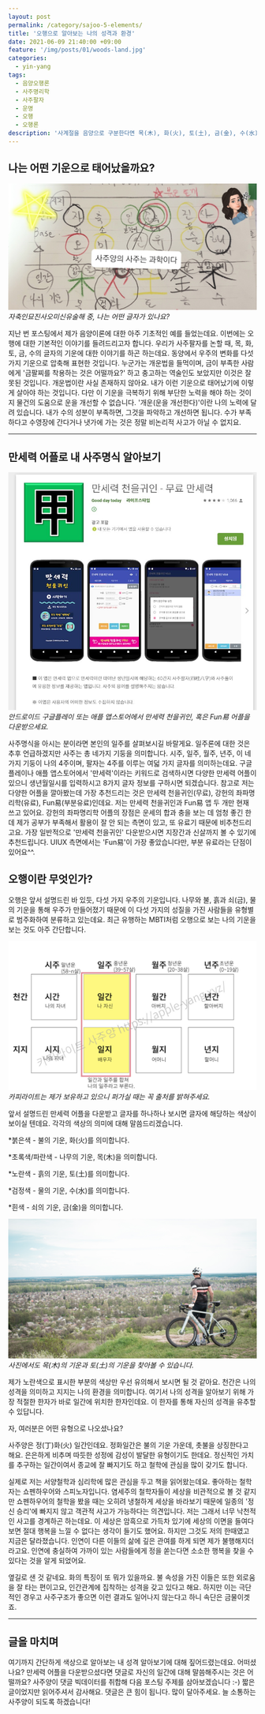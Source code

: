```yaml
---
layout: post
permalink: /category/sajoo-5-elements/
title: '오행으로 알아보는 나의 성격과 환경'
date: 2021-06-09 21:40:00 +09:00
feature: '/img/posts/01/woods-land.jpg'
categories:
  - yin-yang
tags:
  - 음양오행론
  - 사주명리학
  - 사주팔자
  - 운명
  - 오행
  - 오행론
description: '사계절을 음양으로 구분한다면 목(木), 화(火), 토(土), 금(金), 수(水)에 해당하는 나의 성격과 나를 지지하고 있는 환경을 알 수 있어요.'
---
```


## 나는 어떤 기운으로 태어났을까요?  

![오행](/img/posts/01/5-elements.jpg)_자축인묘진사오미신유술해 중, 나는 어떤 글자가 있나요?_  

지난 번 포스팅에서 제가 음양이론에 대한 아주 기초적인 예를 들었는데요. 이번에는 오행에 대한 기본적인 이야기를 들려드리고자 합니다. 우리가 사주팔자를 논할 때, 목, 화, 토, 금, 수의 글자의 기운에 대한 이야기를 하곤 하는데요. 동양에서 우주의 변화를 다섯 가지 기운으로 압축해 표현한 것입니다. 누군가는 개운법을 들먹이며, 금이 부족한 사람에게 '금팔찌를 착용하는 것은 어떨까요?' 하고 충고하는 역술인도 보았지만 이것은 잘못된 것입니다. 개운법이란 사실 존재하지 않아요. 내가 이런 기운으로 태어났기에 이렇게 살아야 하는 것입니다. 다만 이 기운을 극복하기 위해 부단한 노력을 해야 하는 것이지 물건의 도움으로 운을 개선할 수 없습니다. '개운(운을 개선한다)'이란 나의 노력에 달려 있습니다. 내가 수의 성분이 부족하면, 그것을 파악하고 개선하면 됩니다. 수가 부족하다고 수영장에 간다거나 냇가에 가는 것은 정말 비논리적 사고가 아닐 수 없지요.

* * *

## 만세력 어플로 내 사주명식 알아보기  

![만세력 천을귀인](/img/posts/01/manseoryeok.jpg)_안드로이드 구글플레이 또는 애플 앱스토어에서 만세력 천을귀인, 혹은 Fun易 어플을 다운받으세요._  

사주명식을 아시는 분이라면 본인의 일주를 살펴보시길 바랄게요. 일주론에 대한 것은 추후 언급하겠지만 사주는 총 네가지 기둥을 의미합니다. 시주, 일주, 월주, 년주, 이 네 가지 기둥이 나의 4주이며, 팔자는 4주를 이루는 여덟 가지 글자를 의미하는데요. 구글플레이나 애플 앱스토어에서 '만세력'이라는 키워드로 검색하시면 다양한 만세력 어플이 있으니 생년월일시를 입력하시고 8가지 글자 정보를 구하시면 되겠습니다. 참고로 저는 다양한 어플을 깔아봤는데 가장 추천드리는 것은 만세력 천을귀인(무료), 강헌의 좌파명리학(유료), Fun易(부분유료)인데요. 저는 만세력 천을귀인과 Fun易 앱 두 개만 현재 쓰고 있어요. 강헌의 좌파명리학 어플의 장점은 운세의 합과 충을 보는 데 엄청 좋긴 한데 제가 공부가 부족해서 활용이 잘 안 되는 측면이 있고, 또 유료기 때문에 비추천드리고요. 가장 일반적으로 '만세력 천을귀인' 다운받으시면 지장간과 신살까지 볼 수 있기에 추천드립니다. UIUX 측면에서는 'Fun易'이 가장 좋았습니다만, 부분 유료라는 단점이 있어요^^.

## 오행이란 무엇인가?  

오행은 앞서 설명드린 바 있듯, 다섯 가지 우주의 기운입니다. 나무와 불, 흙과 쇠(금), 물의 기운을 통해 우주가 만들어졌기 때문에 이 다섯 가지의 성질을 가진 사람들을 유형별로 범주화하여 분류하고 있는데요. 최근 유행하는 MBTI처럼 오행으로 보는 나의 기운을 보는 것도 아주 간단합니다.

![만세력 해석하는 방법](/img/posts/01/sajoo-palja.jpg)_카피라이트는 제가 보유하고 있으니 퍼가실 때는 꼭 출처를 밝혀주세요._  

앞서 설명드린 만세력 어플을 다운받고 글자를 하나하나 보시면 글자에 해당하는 색상이 보이실 텐데요. 각각의 색상의 의미에 대해 말씀드리겠습니다.  

*붉은색 - 불의 기운, 화(火)를 의미합니다.  

*초록색/파란색 - 나무의 기운, 목(木)을 의미합니다.  

*노란색 - 흙의 기운, 토(土)를 의미합니다.  

*검정색 - 물의 기운, 수(水)를 의미합니다.  

*흰색 - 쇠의 기운, 금(金)을 의미합니다.  


![나무와 땅의 기운](/img/posts/01/woods-land.jpg)_사진에서도 목(木)의 기운과 토(土)의 기운을 찾아볼 수 있습니다._  

제가 노란색으로 표시한 부분의 색상만 우선 유의해서 보시면 될 것 같아요. 천간은 나의 성격을 의미하고 지지는 나의 환경을 의미합니다. 여기서 나의 성격을 알아보기 위해 가장 적절한 한자가 바로 일간에 위치한 한자인데요. 이 한자를 통해 자신의 성격을 유추할 수 있답니다.  

자, 여러분은 어떤 유형으로 나오셨나요?  

사주양은 정(丁)화(火) 일간인데요. 정화일간은 불의 기운 가운데, 촛불을 상징한다고 해요. 은은하게 비추며 따듯한 성정에 감성이 발달한 유형이기도 한데요. 정신적인 가치를 추구하는 일간이여서 종교에 잘 빠지기도 하고 철학에 관심을 많이 갖기도 합니다.  

실제로 저는 서양철학과 심리학에 많은 관심을 두고 책을 읽어왔는데요. 좋아하는 철학자는 쇼펜하우어와 스피노자입니다. 염세주의 철학자들이 세상을 비관적으로 볼 것 같지만 쇼펜하우어의 철학을 봤을 때는 오히려 냉철하게 세상을 바라보기 때문에 일종의 '정신 승리'에 빠지지 않고 객관적 사고가 가능하다는 의견입니다. 저는 그래서 너무 낙천적인 사고를 경계하곤 하는데요. 이 세상은 암흑으로 가득차 있기에 세상의 이면을 들여다보면 절대 행복을 느낄 수 없다는 생각이 들기도 했어요. 하지만 그것도 저의 한때였고 지금은 달라졌습니다. 인연이 다른 이들의 삶에 깊은 관여를 하게 되면 제가 불행해지더라고요. 인연에 충실하여 가까이 있는 사람들에게 정을 쏟는다면 소소한 행복을 찾을 수 있다는 것을 알게 되었어요.

옆길로 샌 것 같네요. 화의 특징이 또 뭐가 있을까요. 불 속성을 가진 이들은 또한 외로움을 잘 타는 편이고요, 인간관계에 집착하는 성격을 갖고 있다고 해요. 하지만 이는 극단적인 경우고 사주구조가 좋으면 이런 결과도 일어나지 않는다고 하니 속단은 금물이겟죠.  

* * *

## 글을 마치며  
여기까지 간단하게 색상으로 알아보는 내 성격 알아보기에 대해 짚어드렸는데요. 어떠셨나요? 만세력 어플을 다운받으셨다면 댓글로 자신의 일간에 대해 말씀해주시는 것은 어떨까요? 사주양이 댓글 빅데이터를 취합해 다음 포스팅 주제를 삼아보겠습니다 :-) 짧은 글이었지만 읽어주셔서 감사해요. 댓글은 큰 힘이 됩니다. 많이 달아주세요. 늘 소통하는 사주양이 되도록 하겠습니다!  
